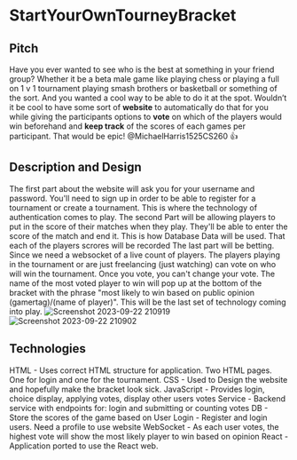 # StartYourOwnTourneyBracket
## Pitch
Have you ever wanted to see who is the best at something in your friend group? Whether it be a beta male game like playing chess or playing a full on 1 v 1 tournament playing smash brothers or basketball or something of the sort. And you wanted a cool way to be able to do it at the spot. Wouldn’t it be cool to have some sort of **website** to automatically do that for you while giving the participants options to **vote** on which of the players would win beforehand and **keep track** of the scores of each games per participant. That would be epic! @MichaelHarris1525CS260 :+1:

## Description and Design
The first part about the website will ask you for your username and password. You'll need to sign up in order to be able to register for a tournament or create a tournament. This is where the technology of authentication comes to play.
The second Part will be allowing players to put in the score of their matches when they play. They'll be able to enter the score of the match and end it. This is how Database Data will be used. That each of the players scrores will be recorded
The last part will be betting. Since we need a websocket of a live count of players. The players playing in the tournament or are just freelancing (just watching) can vote on who will win the tournament. Once you vote, you can't change your vote. The name of the most voted player to win will pop up at the bottom of the bracket with the phrase "most likely to win based on public opinion (gamertag)/(name of player)". This will be the last set of technology coming into play.
![Screenshot 2023-09-22 210919](https://github.com/michaelharris1525/StartUpTourneyBracket/assets/144944137/96169fe7-ee27-461b-a7fa-2e38bcd6ed20) 
![Screenshot 2023-09-22 210902](https://github.com/michaelharris1525/StartUpTourneyBracket/assets/144944137/77f2173f-80c8-44c8-8f63-d8d95000271a) 

## Technologies
HTML - Uses correct HTML structure for application. Two HTML pages. One for login and one for the tournament.
CSS - Used to Design the website and hopefully make the bracket look sick. 
JavaScript - Provides login, choice display, applying votes, display other users votes
Service - Backend service with endpoints for: login and submitting or counting votes
DB - Store the scores of the game based on User
Login - Register and login users. Need a profile to use website
WebSocket - As each user votes, the highest vote will show the most likely player to win based on opinion
React - Application ported to use the React web. 
